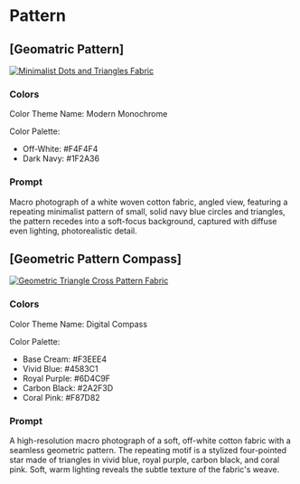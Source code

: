 # Pattern

## [Geomatric Pattern]

[![Minimalist Dots and Triangles Fabric](https://i.ibb.co/dscjNzH5/Minimalist-Dots-and-Triangles-Fabric.jpg)](https://ibb.co/DPbzBSjR)

### Colors

Color Theme Name: Modern Monochrome

Color Palette:

- Off-White: #F4F4F4
- Dark Navy: #1F2A36

### Prompt

Macro photograph of a white woven cotton fabric, angled view, featuring a repeating minimalist pattern of small, solid navy blue circles and triangles, the pattern recedes into a soft-focus background, captured with diffuse even lighting, photorealistic detail.

## [Geometric Pattern Compass]

[![Geometric Triangle Cross Pattern Fabric](https://i.ibb.co/Kxzz99r4/Geometric-Triangle-Cross-Pattern-Fabric.jpg)](https://ibb.co/m5FFHHcZ)

### Colors

Color Theme Name: Digital Compass

Color Palette:

- Base Cream: #F3EEE4
- Vivid Blue: #4583C1
- Royal Purple: #6D4C9F
- Carbon Black: #2A2F3D
- Coral Pink: #F87D82

### Prompt

A high-resolution macro photograph of a soft, off-white cotton fabric with a seamless geometric pattern. The repeating motif is a stylized four-pointed star made of triangles in vivid blue, royal purple, carbon black, and coral pink. Soft, warm lighting reveals the subtle texture of the fabric's weave.
